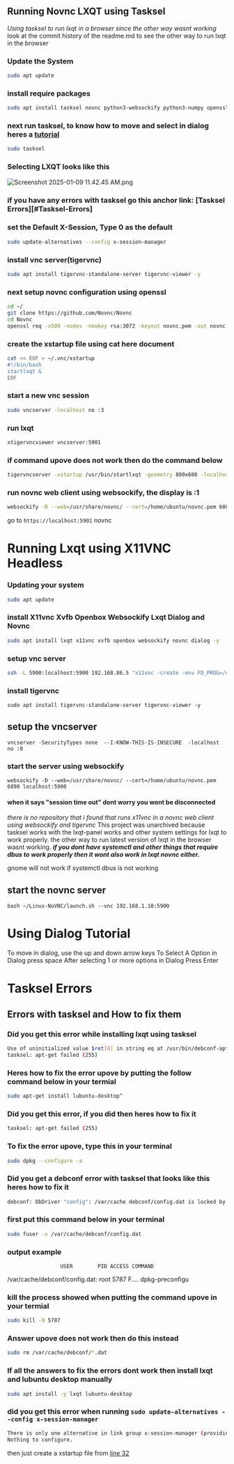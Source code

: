 
## Running Novnc LXQT using Tasksel
*Using tasksel to run lxqt in a browser since the other way wasnt working* 
look at the commit history of the readme.md to see the other way to run lxqt in the browser
### Update the System
```bash
sudo apt update
```
### install require packages
```bash
sudo apt install tasksel novnc python3-websockify python3-numpy openssl dialog -y
```
### next run tasksel, to know how to move and select in dialog heres a [tutorial](#Using-Dialog-Tutorial)
```bash
sudo tasksel
```
### Selecting LXQT looks like this
![Screenshot 2025-01-09 11.42.45 AM.png](<https://media-hosting.imagekit.io//eea7051247d9434e/Screenshot%202025-01-09%2011.42.45%20AM.png?Expires=1831049017&Key-Pair-Id=K2ZIVPTIP2VGHC&Signature=UfYNkQG1H~dBfUE9W6D89Yi-LlpgBTkD2BF6Pr6l4iUXYyid3nByOt55CC1yCxbK0HpqcW69P9Sco1wFbdvRyRyQGtS8va0G9bfRSNXAgcqgU7BPws0-ukHDvUU9r5yYXCjpZaIOSlaR0fVmhGbBTdGCaUZlgYmdlvpm8W3A39dYvFdS5Y5MZE1JQlalOMM~FkdxHpHfPvx02aRD326BEmWWAm5mIk5diW8qaBuTHHD0QnCwfkCBSxN7Z70ppOBNJeNT9cZ4-FIe6YJsEB2Nd08IsK6QwSd9s3YXBN6~UHZbcrf4D7J8yHWjE3Rq5WPdpFien2QZFlW3UhDfgt513Q__>)
### if you have any errors with tasksel go this anchor link: [Tasksel Errors][#Tasksel-Errors]
### set the Default X-Session, Type 0 as the default
```bash
sudo update-alternatives --config x-session-manager
```
### install vnc server(tigervnc)
```bash
sudo apt install tigervnc-standalone-server tigervnc-viewer -y 
```
### next setup novnc configuration using openssl
```bash
cd ~/
git clone https://github.com/Novnc/Novnc
cd Novnc
openssl req -x509 -nodes -newkey rsa:3072 -keyout novnc.pem -out novnc.pem -days 3650
```
### create the xstartup file using cat here document
```bash
cat << EOF > ~/.vnc/xstartup
#!/bin/bash
startlxqt &
EOF
```
### start a new vnc session
```bash
sudo vncserver -localhost no :3
```
### run lxqt
```bash
xtigervncviewer vncserver:5901
```
### if command upove does not work then do the command below
```bash
tigervncserver -xstartup /usr/bin/startlxqt -geometry 800x600 -localhost no :1
```
### run novnc web client using websockify, the display is :1
```bash
websockify -D --web=/usr/share/novnc/ --cert=/home/ubuntu/novnc.pem 6080 localhost:5901
```
go to `https://localhost:5901` novnc

# Running Lxqt using X11VNC Headless
### Updating your system
```bash
sudo apt update
```
### install X11vnc Xvfb Openbox Websockify Lxqt Dialog and Novnc
```bash
sudo apt install lxqt x11vnc xvfb openbox websockify novnc dialog -y
```
### setup vnc server
```bash
ssh -L 5900:localhost:5900 192.168.86.5 "x11vnc -create -env FD_PROG=/usr/bin/startlxqt -nopw -listen 127.0.0.1 -forever"
```
### install tigervnc
```
sudo apt install tigervnc-standalone-server tigervnc-viewer -y 
```
## setup the vncserver
```
vncserver -SecurityTypes none  --I-KNOW-THIS-IS-INSECURE  -localhost no :0
```
### start the server using websockify 
```
websockify -D --web=/usr/share/novnc/ --cert=/home/ubuntu/novnc.pem 6890 localhost:5900
```
#### when it says "session time out" dont worry you wont be disconnected
*there is no repository that i found that runs x11vnc in a novnc web client using websockify and tigervnc*
This project was unarchived because tasksel works with the lxqt-panel works and other system settings for lxqt to work properly.
the other way to run latest version of lxqt in the browser wasnt working.
***if you dont have systemctl and other things that require dbus to work properly then it wont also work in lxqt novnc either.***

gnome will not work if systemctl dbus is not working
## start the novnc server
``` 
bash ~/Linux-NoVNC/launch.sh --vnc 192.168.1.10:5900
```
# Using Dialog Tutorial
To move in dialog, use the up and down arrow keys
To Select A Option in Dialog press space
After selecting 1 or more options in Dialog Press Enter
# Tasksel Errors
## Errors with tasksel and How to fix them
### Did you get this error while installing lxqt using tasksel
```bash
Use of uninitialized value $ret[0] in string eq at /usr/bin/debconf-apt-progress line 173 <STDIN> line 4.
tasksel: apt-get failed (255)
```
### Heres how to fix the error upove by putting the follow command below in your termial
```bash
sudo apt-get install lubuntu-desktop^
```
### Did you get this error, if you did then heres how to fix it
```bash
tasksel: apt-get failed (255) 
```
### To fix the error upove, type this in your terminal
```bash
sudo dpkg --configure -a
```
### Did you get a debconf error with tasksel that looks like this heres how to fix it
```bash
debconf: DbDriver "config": /var/cache debconf/config.dat is locked by another process: Resource temporarily unavailable
```
### first put this command below in your terminal
```bash
sudo fuser -v /var/cache/debconf/config.dat
```
### output example
                     USER        PID ACCESS COMMAND

/var/cache/debconf/config.dat:
                    root      5787 F.... dpkg-preconfigu
### kill the process showed when putting the command upove in your termial
```bash
sudo kill -9 5787
```
### Answer upove does not work then do this instead
```bash
sudo rm /var/cache/debconf/*.dat 
```
### If all the answers to fix the errors dont work then install lxqt and lubuntu desktop manually
```bash
sudo apt install -y lxqt lubuntu-desktop
```
### did you get this error when running `sudo update-alternatives --config x-session-manager`
```bash
There is only one alternative in link group x-session-manager (providing /usr/bin/x-session-manager): /usr/bin/startlxqt
Nothing to configure.
```
then just create a xstartup file from [line 32](#-create-the-xstartup-file-using-cat-here-document)
